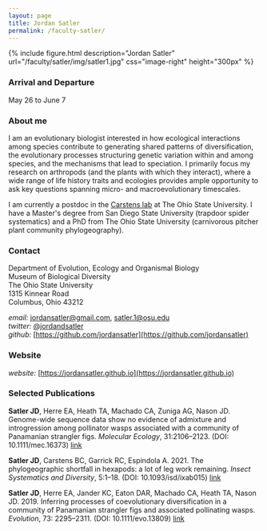 ```yaml
---
layout: page
title: Jordan Satler
permalink: /faculty-satler/
---
```

{% include figure.html description="Jordan Satler" url="/faculty/satler/img/satler1.jpg" css="image-right" height="300px" %}

### Arrival and Departure

May 26 to June 7

### About me

I am an evolutionary biologist interested in how ecological interactions among species contribute to generating shared patterns of diversification, the evolutionary processes structuring genetic variation within and among species, and the mechanisms that lead to speciation. I primarily focus my research on arthropods (and the plants with which they interact), where a wide range of life history traits and ecologies provides ample opportunity to ask key questions spanning micro- and macroevolutionary timescales.  

I am currently a postdoc in the [Carstens lab](https://carstenslab.osu.edu/) at The Ohio State University. I have a Master's degree from San Diego State University (trapdoor spider systematics) and a PhD from The Ohio State University (carnivorous pitcher plant community phylogeography).

### Contact

Department of Evolution, Ecology and Organismal Biology<br/>
Museum of Biological Diversity<br/>
The Ohio State University<br/>
1315 Kinnear Road<br/>
Columbus, Ohio 43212<br/>

_email:_ [jordansatler@gmail.com](mailto:jordansatler@gmail.com), [satler.1@osu.edu](mailto:satler.1@osu.edu)  
_twitter:_ [@jordandsatler](https://twitter.com/jordandsatler)  
_github:_ [https://github.com/jordansatler](https://github.com/jordansatler)  

### Website

_website:_ [https://jordansatler.github.io](https://jordansatler.github.io)

### Selected Publications

**Satler JD**, Herre EA, Heath TA, Machado CA, Zuniga AG, Nason JD. Genome-wide sequence data show no evidence of admixture and introgression among pollinator wasps associated with a community of Panamanian strangler figs. *Molecular Ecology*, 31:2106–2123. (DOI: 10.1111/mec.16373) [link](https://onlinelibrary.wiley.com/doi/full/10.1111/mec.16373)  

**Satler JD**, Carstens BC, Garrick RC, Espindola A. 2021. The phylogeographic shortfall in hexapods: a lot of leg work remaining. *Insect Systematics and Diversity*, 5:1–18. (DOI: 10.1093/isd/ixab015) [link](https://academic.oup.com/isd/article/5/5/1/6361054)  

**Satler JD**, Herre EA, Jander KC, Eaton DAR, Machado CA, Heath TA, Nason JD. 2019. Inferring processes of coevolutionary diversification in a community of Panamanian strangler figs and associated pollinating wasps. *Evolution*, 73: 2295–2311. (DOI: 10.1111/evo.13809) [link](https://onlinelibrary.wiley.com/doi/abs/10.1111/evo.13809)
